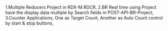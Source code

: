 1.Multiple Reducers Project in RDX-M.RDCR, 
2.BR Real time using Project have the display data multiple by Search fields in POST-API-BR-Project,  
3.Counter Applications, One as Target Count, Another as Auto Count control by start & stop buttons, 
